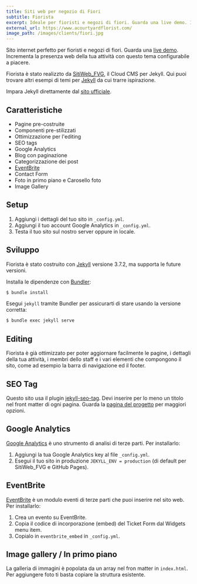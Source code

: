 ```yaml
---
title: Siti web per negozio di Fiori
subtitle: Fiorista
excerpt: Ideale per fioristi e negozi di fiori. Guarda una live demo. Incrementa la presenza web della tua attività con questo tema configurabile a piacere.
external_url: https://www.acourtyardflorist.com/
image_path: /images/clients/fiori.jpg
---
```

Sito internet perfetto per fioristi e negozi di fiori. Guarda una [live demo](https://www.acourtyardflorist.com/).
Incrementa la presenza web della tua attività con questo tema configurabile a piacere.

Fiorista è stato realizzto da [SitiWeb_FVG](/), il Cloud CMS per Jekyll.
Qui puoi trovare altri esempi di temi per [Jekyll](http://jekyllthemes.org/) da cui trarre ispirazione.

Impara Jekyll direttamente dal [sito ufficiale](https://jekyllrb.com/).

## Caratteristiche

* Pagine pre-costruite
* Componenti pre-stilizzati
* Ottimizzazione per l'editing
* SEO tags
* Google Analytics
* Blog con paginazione
* Categorizzazione dei post
* [EventBrite](https://www.eventbrite.com/)
* Contact Form
* Foto in primo piano e Carosello foto
* Image Gallery

## Setup

1. Aggiungi i dettagli del tuo sito in `_config.yml`.
2. Aggiungi il tuo account Google Analytics in `_config.yml`.
3. Testa il tuo sito sul nostro server oppure in locale.

## Sviluppo

Fiorista è stato costruito con [Jekyll](http://jekyllrb.com/) versione 3.7.2, ma supporta le future versioni.

Installa le dipendenze con [Bundler](http://bundler.io/):

~~~bash
$ bundle install
~~~

Esegui `jekyll` tramite Bundler per assicurarti di stare usando la versione corretta:

~~~bash
$ bundle exec jekyll serve
~~~

## Editing

Fiorista è già ottimizzato per poter aggiornare facilmente le pagine, i dettagli della tua attività, i membri dello staff e i vari elementi che compongono il sito, come ad esempio la barra di navigazione ed il footer.

## SEO Tag

Questo sito usa il plugin [jekyll-seo-tag](https://github.com/jekyll/jekyll-seo-tag). Devi inserire per lo meno un titolo nel front matter di ogni pagina. Guarda la [pagina del progetto](https://github.com/jekyll/jekyll-seo-tag) per maggiori opzioni.

## Google Analytics

[Google Analytics](https://www.google.com/analytics/) è uno strumento di analisi di terze parti. Per installarlo:

1. Aggiungi la tua Google Analytics key al file `_config.yml`.
2. Esegui il tuo sito in produzione `JEKYLL_ENV = production` (di default per SitiWeb_FVG e GitHub Pages).

## EventBrite

[EventBrite](https://www.eventbrite.com/) è un modulo eventi di terze parti che puoi inserire nel sito web. Per installarlo:

1. Crea un evento su EventBrite.
2. Copia il codice di incorporazione (embed) del Ticket Form dal Widgets menu item.
3. Copialo in `eventbrite_embed` in `_config.yml`.

## Image gallery / In primo piano

La galleria di immagini è popolata da un array nel fron matter in `index.html`. Per aggiungere foto ti basta copiare la struttura esistente.
